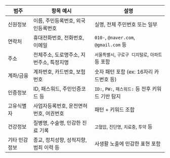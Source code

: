 
| 범주      | 항목 예시                   | 설명                                   |
| ------- | ----------------------- | ------------------------------------ |
| 신원정보    | 이름, 주민등록번호, 외국인등록번호     | 실명, 전체 주민번호 또는 일부                    |
| 연락처     | 휴대전화번호, 전화번호, 이메일       | `010-`, `@naver.com`, `@gmail.com` 등 |
| 주소      | 전체주소, 도로명주소, 지번주소, 특정지명 | `서울특별시`, `구로구 디지털로`, `아파트` 등 포함      |
| 계좌/금융   | 계좌번호, 카드번호, 보험번호        | 숫자 패턴 포함 (ex: 16자리 카드번호 등)           |
| 인증정보    | ID, 패스워드, 주민인증코드 등      | `ID:`, `PW:`, `패스워드:` 등 전후 키워드 기반 탐지 |
| 고유식별자   | 사업자등록번호, 운전면허번호, 여권번호   | 패턴 + 키워드 조합                          |
| 건강정보    | 질병명, 수술명, 민감한 진료 기록     | `고혈압`, `진단명`, `치료중`, `투약` 등          |
| 기타 민감정보 | 종교, 정치성향, 성적지향, 범죄 이력 등 | 사생활 노출에 민감한 표현 포함                    |